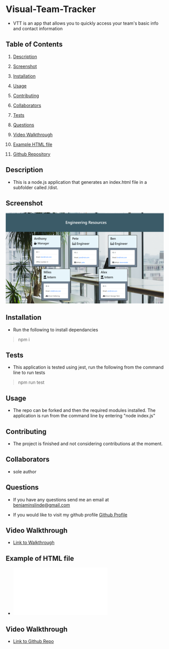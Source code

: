 # Visual-Team-Tracker

* VTT is an app that allows you to quickly access your team's basic info and contact information

## Table of Contents

1. [Description](#description)

1. [Screenshot](#screenshot)

1. [Installation](#installation)

1. [Usage](#usage)

1. [Contributing](#contributing)

1. [Collaborators](#collaborators)

1. [Tests](#tests)

1. [Questions](#questions)

1. [Video Walkthrough](#video)

1. [Example HTML file](#sample)

1. [Github Repository](#githubrepo)


## <a id="description"></a>Description

* This is a node.js application that generates an index.html file in a subfolder called /dist.  

## <a id="screenshot"></a>Screenshot

![Screenshot of Deployed App](./assets/images/VTTSS.png)

## <a id="installation"></a>Installation

* Run the following to install dependancies

> npm i

## <a id="tests"></a>Tests

* This application is tested using jest, run the following from the command line to run tests

> npm run test

## <a id="usage"></a>Usage

* The repo can be forked and then the required modules installed.  The application is run from the command line by entering "node index.js"

## <a id="contributing"></a>Contributing

* The project is finished and not considering contributions at the moment.

## <a id="collaborators"></a>Collaborators

* sole author

## <a id="questions"></a>Questions

* If you have any questions send me an email at benjaminslinde@gmail.com

* If you would like to visit my github profile [Github Profile](https://github.com/stevenslade)

## <a id="video"></a>Video Walkthrough

* [Link to Walkthrough](https://drive.google.com/file/d/1J7bmrqYHMO0WpbXu3tJvjIiokUcP_u8-/view)

## <a id="sample"></a>Example of HTML file

* ![HTML Sample](./dist/index.html)

## <a id="githubrepo"></a>Video Walkthrough

* [Link to Github Repo]()
